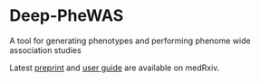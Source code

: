 # Deep-PheWAS
A tool for generating phenotypes and performing phenome wide association studies

Latest [preprint](https://www.medrxiv.org/content/10.1101/2022.05.05.22274419v2) and [user guide](https://www.medrxiv.org/content/10.1101/2022.05.05.22274419v2.supplementary-material) are available on medRxiv.
